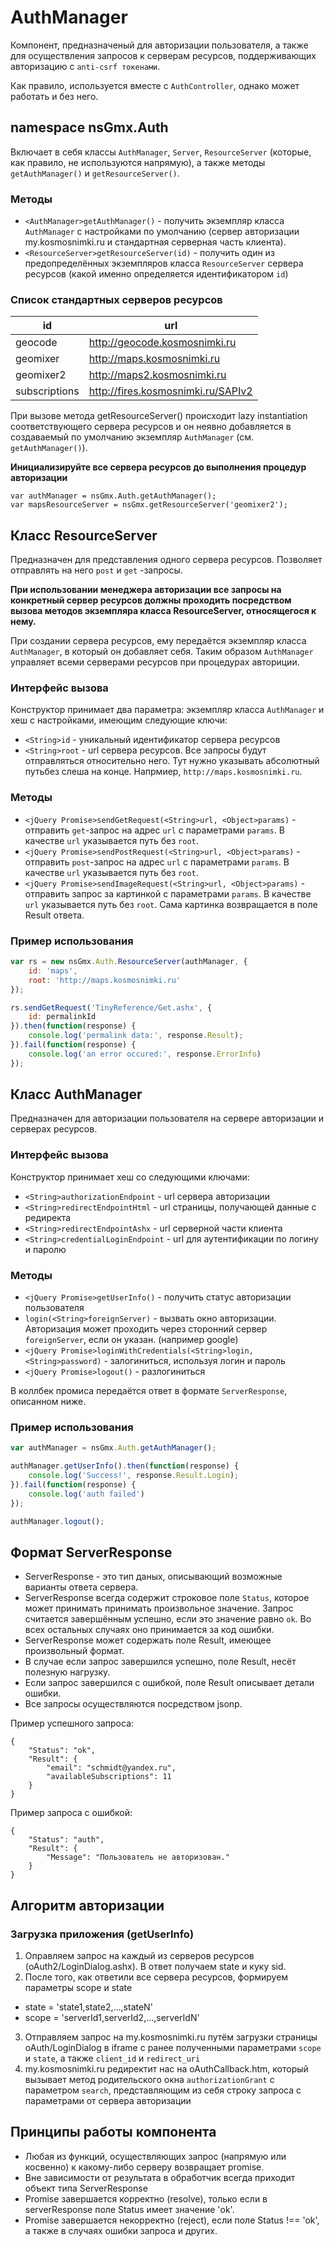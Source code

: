 # AuthManager

Компонент, предназначеный для авторизации пользователя, а также для осуществления запросов к серверам ресурсов, поддерживающих авторизацию с `anti-csrf токенами`.

Как правило, используется вместе с `AuthController`, однако может работать и без него.

## namespace nsGmx.Auth

Включает в себя классы `AuthManager`, `Server`, `ResourceServer` (которые, как правило, не используются напрямую), а также методы `getAuthManager()` и `getResourceServer()`.

### Методы

- `<AuthManager>getAuthManager()` - получить экземпляр класса `AuthManager` с настройками по умолчанию (сервер авторизации my.kosmosnimki.ru и стандартная серверная часть клиента).
- `<ResourceServer>getResourceServer(id)` - получить один из предопределённых экземпляров класса `ResourceServer` сервера ресурсов (какой именно определяется идентификатором `id`)

### Список стандартных серверов ресурсов

|id             |url                                |
|---------------|-----------------------------------|
|geocode        |http://geocode.kosmosnimki.ru      |
|geomixer       |http://maps.kosmosnimki.ru         |
|geomixer2      |http://maps2.kosmosnimki.ru        |
|subscriptions  |http://fires.kosmosnimki.ru/SAPIv2 |

При вызове метода getResourceServer() происходит lazy instantiation соответствующего сервера ресурсов и он неявно добавляется в создаваемый по умолчанию экземпляр `AuthManager` (см. `getAuthManager()`).

**Инициализируйте все сервера ресурсов до выполнения процедур авторизации**

```
var authManager = nsGmx.Auth.getAuthManager();
var mapsResourceServer = nsGmx.getResourceServer('geomixer2');
```

## Класс ResourceServer

Предназначен для представления одного сервера ресурсов. Позволяет отправлять на него `post` и `get` -запросы.

**При использовании менеджера авторизации все запросы на конкретный сервер ресурсов должны проходить посредством вызова методов экземпляра класса ResourceServer, относящегося к нему.**

При создании сервера ресурсов, ему передаётся экземпляр класса `AuthManager`, в который он добавляет себя. Таким образом `AuthManager` управляет всеми серверами ресурсов при процедурах авториции.

### Интерфейс вызова

Конструктор принимает два параметра: экземпляр класса `AuthManager` и хеш с настройками, имеющим следующие ключи:

- `<String>id` - уникальный идентификатор сервера ресурсов
- `<String>root` - url сервера ресурсов. Все запросы будут отправляться относительно него. Тут нужно указывать абсолютный путьбез слеша на конце. Напрмиер, `http://maps.kosmosnimki.ru`.

### Методы

- `<jQuery Promise>sendGetRequest(<String>url, <Object>params)` - отправить `get`-запрос на адрес `url` с параметрами `params`. В качестве `url` указывается путь без `root`.
- `<jQuery Promise>sendPostRequest(<String>url, <Object>params)` - отправить `post`-запрос на адрес `url` с параметрами `params`. В качестве `url` указывается путь без `root`.
- `<jQuery Promise>sendImageRequest(<String>url, <Object>params)` - отправить запрос за картинкой с параметрами `params`. В качестве `url` указывается путь без `root`. Сама картинка возвращается в поле Result ответа.


### Пример использования

```javascript
var rs = new nsGmx.Auth.ResourceServer(authManager, {
    id: 'maps',
    root: 'http://maps.kosmosnimki.ru' 
});

rs.sendGetRequest('TinyReference/Get.ashx', {
    id: permalinkId
}).then(function(response) {
    console.log('permalink data:', response.Result);
}).fail(function(response) {
    console.log('an error occured:', response.ErrorInfo)
});
```

## Класс AuthManager

Предназначен для авторизации пользователя на сервере авторизации и серверах ресурсов.

### Интерфейс вызова

Конструктор принимает хеш со следующими ключами:

- `<String>authorizationEndpoint` - url сервера авторизации
- `<String>redirectEndpointHtml` - url страницы, получающей данные с редиректа
- `<String>redirectEndpointAshx` - url серверной части клиента
- `<String>credentialLoginEndpoint` - url для аутентификации по логину и паролю

### Методы

- `<jQuery Promise>getUserInfo()` - получить статус авторизации пользователя
- `login(<String>foreignServer)` - вызвать окно авторизации. Авторизация может проходить через сторонний сервер `foreignServer`, если он указан. (например google)
- `<jQuery Promise>loginWithCredentials(<String>login, <String>password)` - залогиниться, используя логин и пароль
- `<jQuery Promise>logout()` - разлогиниться

В коллбек промиса передаётся ответ в формате `ServerResponse`, описанном ниже.

### Пример использования

```javascript
var authManager = nsGmx.Auth.getAuthManager();

authManager.getUserInfo().then(function(response) {
    console.log('Success!', response.Result.Login);
}).fail(function(response) {
    console.log('auth failed')
});

authManager.logout();
```

## Формат ServerResponse

- ServerResponse - это тип даных, описывающий возможные варианты ответа сервера.
- ServerResponse всегда содержит строковое поле `Status`, которое может принимать принимать произвольное значение. Запрос считается завершённым успешно, если это значение равно `ok`. Во всех остальных случаях оно принимается за код ошибки.
- ServerResponse может содержать поле Result, имеющее произвольный формат.
- В случае если запрос завершился успешно, поле Result, несёт полезную нагрузку.
- Если запрос завершился с ошибкой, поле Result описывает детали ошибки.
- Все запросы осуществляются посредством jsonp.

Пример успешного запроса:

```
{
    "Status": "ok",
    "Result": {
        "email": "schmidt@yandex.ru",
        "availableSubscriptions": 11
    }
}
```

Пример запроса с ошибкой:

```
{
    "Status": "auth",
    "Result": {
        "Message": "Пользователь не авторизован."
    }
}
```

## Алгоритм авторизации

### Загрузка приложения (getUserInfo)

1. Оправляем запрос на каждый из серверов ресурсов (oAuth2/LoginDialog.ashx). В ответ получаем state и куку sid.
2. После того, как ответили все сервера ресурсов, формируем параметры scope и state
 - state = 'state1,state2,...,stateN'
 - scope = 'serverId1,serverId2,...,serverIdN'
3. Отправляем запрос на my.kosmosnimki.ru путём загрузки страницы oAuth/LoginDialog в iframe с ранее полученными параметрами `scope` и `state`, а также `client_id` и `redirect_uri`
4. my.kosmosnimki.ru редиректит нас на oAuthCallback.htm, который вызывает метод родительского окна `authorizationGrant` с параметром `search`, представляющим из себя строку запроса с параметрами от сервера авторизации

## Принципы работы компонента

- Любая из функций, осуществляющих запрос (напрямую или косвенно) к какому-либо серверу возвращает promise.
- Вне зависимости от результата в обработчик всегда приходит объект типа ServerResponse
- Promise завершается корректно (resolve), только если в serverResponse поле Status имеет значение 'ok'.
- Promise завершается некорректно (reject), если поле Status !== 'ok', а также в случаях ошибки запроса и других.

